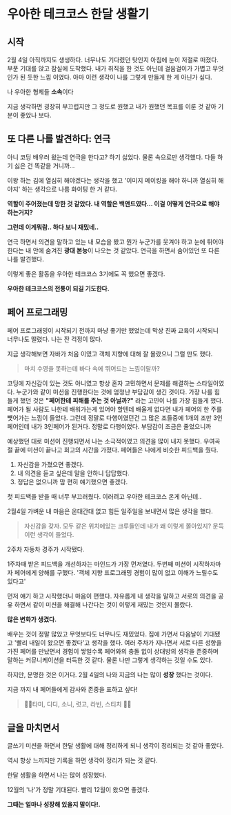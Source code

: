 # 우아한 테크코스 한달 생활기

## 시작

2월 4일 아직까지도 생생하다. 너무나도 기다렸던 탓인지 아침에 눈이 저절로 떠졌다. 부푼 기대를 앉고 잠실에 도착했다. 내가 취직을 한 것도 아닌데 걸음걸이가 가볍고 무엇인가 된 듯한 느낌 이였다. 아마 이런 생각이 나를 그렇게 만들게 한 게 아닌가 싶다.

나 우아한 형제들 **소속**이다

지금 생각하면 굉장히 부끄럽지만 그 정도로 원했고 내가 원했던 목표를 이룬 것 같아 기분이 좋았나 보다.

## 또 다른 나를 발견하다: 연극

아니 코딩 배우러 왔는데 연극을 한다고? 하기 싫었다. 물론 속으로만 생각했다. 다들 하기 싫은 건 똑같을 거니까...

이왕 하는 김에 열심히 해야겠다는 생각을 했고 '이미지 메이킹을 해야 하니까 열심히 해야지' 하는 생각으로 나름 화이팅 한 거 같다.

**역할이 주어졌는데 망한 것 같았다. 내 역할은 백앤드였다... 이걸 어떻게 연극으로 해야하는거지?**

**그런데 이게뭐람.. 하다 보니 재밌네..**

연극 하면서 의견을 말하고 있는 내 모습을 봤고 뭔가 누군가를 웃겨야 하고 눈에 튀어야 한다는 내 안에 숨겨진 **광대 본능**이 나오는 것 같았다. 연극을 하면서 숨어있던 또 다른 나를 발견했다.

이렇게 좋은 활동을 우아한 테크코스 3기에도 꼭 했으면 좋겠다.

**우아한 테크코스의 전통이 되길 기도한다.**

## 페어 프로그래밍

페어 프로그래밍이 시작되기 전까지 마냥 좋기만 했었는데 막상 진짜 교육이 시작되니 너무나도 떨렸다. 나는 잔 걱정이 많다.

지금 생각해보면 자바가 처음 이였고 객체 지향에 대해 잘 몰랐으니 그럴 만도 했다.

> 마치 수영을 못하는데 바다 속에 뛰어드는 느낌이랄까?

코딩에 자신감이 있는 것도 아니였고 항상 혼자 고민하면서 문제를 해결하는 스타일이였다. 누군가와 같이 미션을 진행한다는 것에 엄청난 부담감이 생긴 것이다. 가장 나를 힘들게 했던 것은 **"페어한테 피해를 주는 것 아닐까?"** 라는 고민이 나를 가장 힘들게 했다. 페어가 될 사람도 나한테 배워가는게 있어야 할텐데 배울게 없다면 내가 페어의 한 주를 뻇어가는 느낌이 들었다. 그런데 정말로 다행이였던건 그 많은 조들중에 1개의 조만 3인 페어인데 내가 3인페어가 된거다. 정말로 다행이었다. 부담감이 조금은 줄었으니까

예상했던 대로 미션이 진행되면서 나는 소극적이였고 의견을 많이 내지 못했다. 우여곡절 끝에 미션이 끝나고 회고의 시간을 가졌다. 페어들은 나에게 비슷한 피드백을 줬다.

1. 자신감을 가졌으면 좋겠다.
2. 내 의견을 듣고 싶은데 말을 안하니 답답했다.
3. 정답은 없으니까 맘 편히 얘기했으면 좋겠다.

첫 피드백을 받을 때 너무 부끄러웠다. 이러려고 우아한 테크코스 온게 아닌데..

2월4일 가벼운 내 마음은 온대간대 없고 힘든 일주일을 보내면서 많은 생각을 했다.

> 자신감을 갖자. 모두 같은 위치에있는 크루들인데 내가 왜 이렇게 쫄아있지? 문득 이런 생각이 들었다.

2주차 자동차 경주가 시작됐다.

1주차때 받은 피드백을 개선하자는 마인드가 가장 먼저였다. 두번째 미션이 시작하자마자 페어에게 양해를 구했다. '객체 지향 프로그래밍 경험이 많이 없고 이해가 느릴수도 있다고'

먼저 얘기 하고 시작했더니 마음이 편했다. 자유롭게 내 생각을 말하고 서로의 의견을 공유 하면서 같이 미션을 해결해 나간다는 것이 이렇게 재밌는 것인지 몰랐다.

**많은 변화가 생겼다.**

배우는 것이 정말 많았고 무엇보다도 너무나도 재밌었다. 집에 가면서 다음날이 기대됐고 '빨리 내일이 왔으면 좋겠다'고 생각을 했다. 여러 주차가 지나면서 서로 다른 성향을 가진 페어를 만났면서 경험이 쌓일수록 페어와의 충돌 없이 상대방의 생각을 존중하며 말하는 커뮤니케이션을 터득한 것 같다. 물론 나만 그렇게 생각하는 것일 수도 있다.

하지만, 분명한 것은 이거다. 2월 4일의 나와 지금의 나는 많이 **성장** 했다는 것이다.

지금 까지 내 페어들에게 감사와 존중을 표하고 싶다!

> 🙋‍♀️타미, 디디, 소니, 럿고, 라빈, 스티치 🙋🏽

## 글을 마치면서

글쓰기 미션을 하면서 한달 생활에 대해 정리하게 되니 생각이 정리되는 것 같아 좋았다.

역시 항상 느끼지만 기록을 하면 생각이 정리가 되는 것 같다.

한달 생활을 하면서 나는 많이 성장했다.

12월의 '나'가 정말 기대된다. 빨리 12월이 왔으면 좋겠다.

**그때는 얼마나 성장해 있을지 말이다!.**
